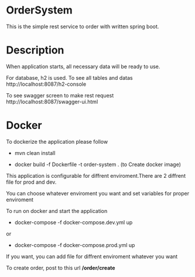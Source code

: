 # OrderSystem

This is the simple rest service to order with written spring boot.

# Description
When application starts, all necessary data will be ready to use.

For database, h2 is used. To see all tables and datas http://localhost:8087/h2-console

To see swagger screen to make rest request http://localhost:8087/swagger-ui.html

# Docker
To dockerize the application please follow

 * mvn clean install
  
 * docker build -f Dockerfile -t order-system .  (to Create docker image)
  
  This application is configurable for diffrent enviroment.There are 2 diffrent file for prod and dev.
  
  You can choose whatever enviroment you want and set variables for proper enviroment
  
  To run on docker and start the application 
  
 * docker-compose  -f docker-compose.dev.yml up
  
  or
  
  * docker-compose  -f docker-compose.prod.yml up

If you want, you can add file for diffrent enviroment whatever you want

To create order, post to this url **/order/create** 


